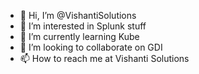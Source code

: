 - 👋 Hi, I’m @VishantiSolutions
- 👀 I’m interested in Splunk stuff
- 🌱 I’m currently learning Kube
- 💞️ I’m looking to collaborate on GDI
- 📫 How to reach me at Vishanti Solutions

<!---
VishantiSolutions/VishantiSolutions is a ✨ special ✨ repository because its `README.md` (this file) appears on your GitHub profile.
You can click the Preview link to take a look at your changes.
--->
